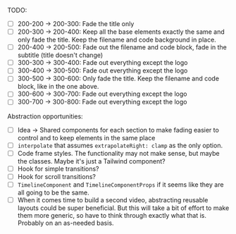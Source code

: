 TODO:

- [ ] 200-200 -> 200-300: Fade the title only
- [ ] 200-300 -> 200-400: Keep all the base elements exactly the same and only fade the title. Keep the filename and code background in place.
- [ ] 200-400 -> 200-500: Fade out the filename and code block, fade in the subtitle (title doesn't change)
- [ ] 300-300 -> 300-400: Fade out everything except the logo
- [ ] 300-400 -> 300-500: Fade out everything except the logo
- [ ] 300-500 -> 300-600: Only fade the title. Keep the filename and code block, like in the one above.
- [ ] 300-600 -> 300-700: Fade out everything except the logo
- [ ] 300-700 -> 300-800: Fade out everything except the logo

Abstraction opportunities:

- [ ] Idea -> Shared components for each section to make fading easier to control and to keep elements in the same place
- [ ] `interpolate` that assumes `extrapolateRight: clamp` as the only option.
- [ ] Code frame styles. The functionality may not make sense, but maybe the classes. Maybe it's just a Tailwind component?
- [ ] Hook for simple transitions?
- [ ] Hook for scroll transitions?
- [ ] `TimelineComponent` and `TimelineComponentProps` if it seems like they are all going to be the same.
- [ ] When it comes time to build a second video, abstracting reusable layouts could be super beneficial. But this will take a bit of effort to make them more generic, so have to think through exactly what that is. Probably on an as-needed basis.
